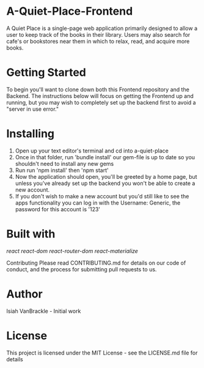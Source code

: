 # A-Quiet-Place-Frontend

A Quiet Place is a single-page web application primarily designed to allow a user to keep track of the books in their library. Users may also search for cafe's or bookstores near them in which to relax, read, and acquire more books.

# Getting Started
To begin you'll want to clone down both this Frontend repository and the Backend. The instructions below will focus on getting the Frontend up and running, but you may wish to completely set up the backend first to avoid a "server in use error."

# Installing
1. Open up your text editor's terminal and cd into a-quiet-place
2. Once in that folder, run 'bundle install' our gem-file is up to date so you shouldn't need to install any new gems
3. Run run 'npm install' then 'npm start'
4. Now the application should open, you'll be greeted by a home page, but unless you've already set up the backend you won't be able to create a new account.
5. If you don't wish to make a new account but you'd still like to see the apps functionality you can log in with the Username: Generic, the password for this account is '123'

# Built with
*react*
*react-dom*
*react-router-dom*
*react-materialize*

Contributing
Please read CONTRIBUTING.md for details on our code of conduct, and the process for submitting pull requests to us.

# Author
Isiah VanBrackle - Initial work


# License
This project is licensed under the MIT License - see the LICENSE.md file for details
